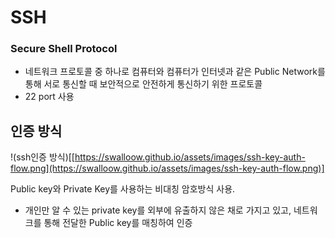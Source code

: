# SSH
### Secure Shell Protocol

- 네트워크 프로토콜 중 하나로 컴퓨터와 컴퓨터가 인터넷과 같은 Public Network를 통해 서로 통신할 때 보안적으로 안전하게 통신하기 위한 프로토콜
- 22 port 사용

## 인증 방식

!(ssh인증 방식)[[https://swalloow.github.io/assets/images/ssh-key-auth-flow.png](https://swalloow.github.io/assets/images/ssh-key-auth-flow.png)]

Public key와 Private Key를 사용하는 비대칭 암호방식 사용.

- 개인만 알 수 있는 private key를 외부에 유출하지 않은 채로 가지고 있고, 네트워크를 통해 전달한 Public key를 매칭하여 인증
